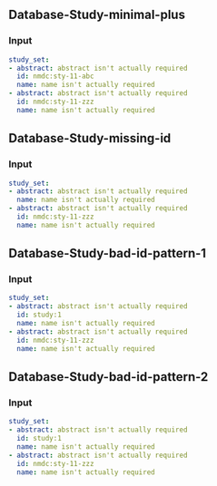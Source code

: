 ## Database-Study-minimal-plus
### Input
```yaml
study_set:
- abstract: abstract isn't actually required
  id: nmdc:sty-11-abc
  name: name isn't actually required
- abstract: abstract isn't actually required
  id: nmdc:sty-11-zzz
  name: name isn't actually required

```
## Database-Study-missing-id
### Input
```yaml
study_set:
- abstract: abstract isn't actually required
  name: name isn't actually required
- abstract: abstract isn't actually required
  id: nmdc:sty-11-zzz
  name: name isn't actually required

```
## Database-Study-bad-id-pattern-1
### Input
```yaml
study_set:
- abstract: abstract isn't actually required
  id: study:1
  name: name isn't actually required
- abstract: abstract isn't actually required
  id: nmdc:sty-11-zzz
  name: name isn't actually required

```
## Database-Study-bad-id-pattern-2
### Input
```yaml
study_set:
- abstract: abstract isn't actually required
  id: study:1
  name: name isn't actually required
- abstract: abstract isn't actually required
  id: nmdc:sty-11-zzz
  name: name isn't actually required

```

